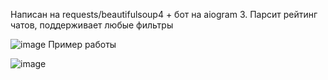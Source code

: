 Написан на requests/beautifulsoup4 + бот на aiogram 3.
Парсит рейтинг чатов, поддерживает любые фильтры

![image](https://user-images.githubusercontent.com/120203324/222223398-f7e2863e-f7aa-4cbd-b25b-9005be82c24d.png)
Пример работы

![image](https://user-images.githubusercontent.com/120203324/222225072-99a87553-77c4-4e1d-81e0-437bfda8e0ad.png)
